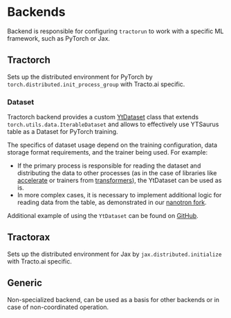 # Backends

Backend is responsible for configuring `tractorun` to work with a specific ML framework, such as PyTorch or Jax.

## Tractorch

Sets up the distributed environment for PyTorch by `torch.distributed.init_process_group` with Tracto.ai specific.

### Dataset

Tractorch backend provides a custom [YtDataset](https://github.com/tractoai/tractorun/blob/main/tractorun/backend/tractorch/dataset.py#L32) class that extends `torch.utils.data.IterableDataset` and allows to effectively use YTSaurus table as a Dataset for PyTorch training.

The specifics of dataset usage depend on the training configuration, data storage format requirements, and the trainer being used. For example:
* If the primary process is responsible for reading the dataset and distributing the data to other processes (as in the case of libraries like [accelerate](https://huggingface.co/docs/accelerate/en/index) or trainers from [transformers](https://huggingface.co/docs/transformers/en/index)), the YtDataset can be used as is.
* In more complex cases, it is necessary to implement additional logic for reading data from the table, as demonstrated in our [nanotron fork](https://github.com/tractoai/tractorun/blob/main/tractorun/backend/tractorch/dataset.py#L32).

Additional example of using the `YtDataset` can be found on [GitHub](https://github.com/tractoai/tracto-examples/blob/main/notebooks/tractorun-llama-inference-tiny-stories-finetune.ipynb).

## Tractorax

Sets up the distributed environment for Jax by `jax.distributed.initialize` with Tracto.ai specific.

## Generic

Non-specialized backend, can be used as a basis for other backends or in case of non-coordinated operation.
